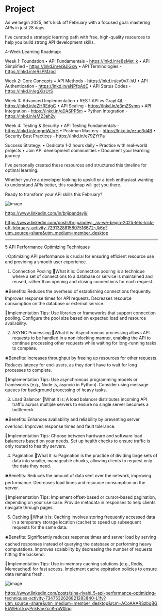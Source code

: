 # Project

As we begin 2025, let's kick off February with a focused goal: mastering APIs in just 28 days. 

I've curated a strategic learning path with free, high-quality resources to help you build strong API development skills.

4-Week Learning Roadmap:

Week 1: Foundation
• API Fundamentals - https://lnkd.in/e8eMet_k
• API Simplified - https://lnkd.in/er9JiGxw
• API Terminologies - https://lnkd.in/eRsPMzpd

Week 2: Core Concepts
• API Methods - https://lnkd.in/ey9v7-hU
• API Authentication - https://lnkd.in/eNPfpAdE
• API Status Codes - https://lnkd.in/egXizUrS

Week 3: Advanced Implementation
• REST API vs GraphQL - https://lnkd.in/eZHREdgC
• API Scaling - https://lnkd.in/e3mZSvmn
• API Integration - https://lnkd.in/eDASPP5m
• Python Integration - https://lnkd.in/eM23ah2y

Week 4: Testing & Security
• API Testing Fundamentals - https://lnkd.in/emgmWJqH
• Postman Mastery - https://lnkd.in/ezue3d4B
• Security Best Practices - https://lnkd.in/e79ZYfPa

Success Strategy:
• Dedicate 1-2 hours daily
• Practice with real-world projects
• Join API development communities
• Document your learning journey

I've personally created these resources and structured this timeline for optimal learning. 

Whether you're a developer looking to upskill or a tech enthusiast wanting to understand APIs better, this roadmap will get you there.

Ready to transform your API skills this February?


![image](https://github.com/user-attachments/assets/10dfcdbc-5b10-4f82-ab92-b4a18e464349)

https://www.linkedin.com/in/brijpandeyji/

https://www.linkedin.com/posts/brijpandeyji_as-we-begin-2025-lets-kick-off-february-activity-7291328815807516672-Jk6p?utm_source=share&utm_medium=member_desktop


****************

5 API Performance Optimizing Techniques

💡Optimizing API performance is crucial for ensuring efficient resource use and providing a smooth user experience.

1. Connection Pooling
🔎What it is: Connection pooling is a technique where a set of connections to a database or service is maintained and reused, rather than opening and closing connections for each request.

🛎Benefits:
Reduces the overhead of establishing connections frequently.
Improves response times for API requests.
Decreases resource consumption on the database or external service.

🔧Implementation Tips:
Use libraries or frameworks that support connection pooling.
Configure the pool size based on expected load and resource availability.

2. ASYNC Processing
🔎What it is: Asynchronous processing allows API requests to be handled in a non-blocking manner, enabling the API to continue processing other requests while waiting for long-running tasks to complete.

🛎Benefits:
Increases throughput by freeing up resources for other requests.
Reduces latency for end-users, as they don’t have to wait for long processes to complete.

🔧Implementation Tips:
Use asynchronous programming models or frameworks (e.g., Node.js, asyncio in Python).
Consider using message queues for background processing of heavy tasks.

3. Load Balancer
🔎What it is: A load balancer distributes incoming API traffic across multiple servers to ensure no single server becomes a bottleneck.

🛎Benefits:
Enhances availability and reliability by preventing server overload.
Improves response times and fault tolerance.

🔧Implementation Tips:
Choose between hardware and software load balancers based on your needs.
Set up health checks to ensure traffic is only routed to healthy servers.

4. Pagination
🔎What it is: Pagination is the practice of dividing large sets of data into smaller, manageable chunks, allowing clients to request only the data they need.

🛎Benefits:
Reduces the amount of data sent over the network, improving performance.
Decreases load times and resource consumption on the server.

🔧Implementation Tips:
Implement offset-based or cursor-based pagination, depending on your use case.
Provide metadata in responses to help clients navigate through pages.

5. Caching
🔎What it is: Caching involves storing frequently accessed data in a temporary storage location (cache) to speed up subsequent requests for the same data.

🛎Benefits:
Significantly reduces response times and server load by serving cached responses instead of querying the database or performing heavy computations.
Improves scalability by decreasing the number of requests hitting the backend.

🔧Implementation Tips:
Use in-memory caching solutions (e.g., Redis, Memcached) for fast access.
Implement cache expiration policies to ensure data remains fresh.

![image](https://github.com/user-attachments/assets/71819c11-bb6e-4a01-b95e-8f9d29ef652d)

https://www.linkedin.com/posts/sina-riyahi_5-api-performance-optimizing-techniques-activity-7347532626821283840-L1fv?utm_source=share&utm_medium=member_desktop&rcm=ACoAAARSzbgBGEbWHnTkxyPnkFaeZcnK-pW0lqg


